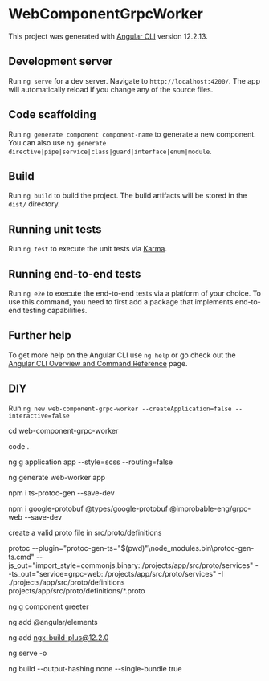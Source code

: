 # WebComponentGrpcWorker

This project was generated with [Angular CLI](https://github.com/angular/angular-cli) version 12.2.13.

## Development server

Run `ng serve` for a dev server. Navigate to `http://localhost:4200/`. The app will automatically reload if you change any of the source files.

## Code scaffolding

Run `ng generate component component-name` to generate a new component. You can also use `ng generate directive|pipe|service|class|guard|interface|enum|module`.

## Build

Run `ng build` to build the project. The build artifacts will be stored in the `dist/` directory.

## Running unit tests

Run `ng test` to execute the unit tests via [Karma](https://karma-runner.github.io).

## Running end-to-end tests

Run `ng e2e` to execute the end-to-end tests via a platform of your choice. To use this command, you need to first add a package that implements end-to-end testing capabilities.

## Further help

To get more help on the Angular CLI use `ng help` or go check out the [Angular CLI Overview and Command Reference](https://angular.io/cli) page.

## DIY

Run `ng new web-component-grpc-worker --createApplication=false --interactive=false`

cd web-component-grpc-worker

code .

ng g application app --style=scss --routing=false

ng generate web-worker app

npm i ts-protoc-gen --save-dev

npm i google-protobuf @types/google-protobuf @improbable-eng/grpc-web --save-dev

create a valid proto file in src/proto/definitions

protoc --plugin="protoc-gen-ts="$(pwd)"\node_modules\.bin\protoc-gen-ts.cmd" --js_out="import_style=commonjs,binary:./projects/app/src/proto/services" --ts_out="service=grpc-web:./projects/app/src/proto/services" -I ./projects/app/src/proto/definitions projects/app/src/proto/definitions/*.proto

ng g component greeter

ng add @angular/elements

ng add ngx-build-plus@12.2.0

ng serve -o

ng build --output-hashing none --single-bundle true